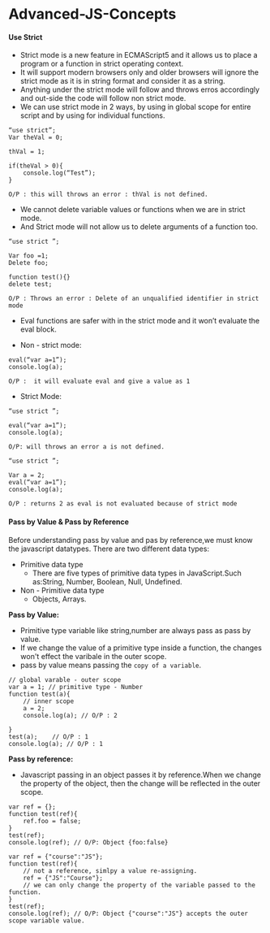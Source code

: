 # Advanced-JS-Concepts

#### Use Strict ####

- Strict mode is a new feature in ECMAScript5 and it allows us to place a program or a function in strict operating context.
- It will support modern browsers only and older browsers will ignore the strict mode as it is in string format and consider it as a string.
- Anything under the strict mode will follow and throws erros accordingly and out-side the code will follow non strict mode.
- We can use strict mode in 2 ways, by using in global scope for entire script and by using for individual functions.

```
“use strict”;
Var theVal = 0;

thVal = 1;

if(theVal > 0){
	console.log(“Test”);
}

O/P : this will throws an error : thVal is not defined.
```

- We cannot delete variable values or functions when we are in strict mode.
- And Strict mode will not allow us to delete arguments of a function too.

```
“use strict ”;

Var foo =1;
Delete foo;

function test(){}
delete test;

O/P : Throws an error : Delete of an unqualified identifier in strict mode
```

- Eval functions are safer with in the strict mode and it won’t evaluate the eval block.

- Non - strict mode: 

```
eval(“var a=1”);
console.log(a); 

O/P :  it will evaluate eval and give a value as 1
```
- Strict Mode:

```
“use strict ”;

eval(“var a=1”);
console.log(a);  

O/P: will throws an error a is not defined.
```

```
“use strict ”;

Var a = 2;
eval(“var a=1”);
console.log(a); 

O/P : returns 2 as eval is not evaluated because of strict mode

```

#### Pass by Value & Pass by Reference ####

Before understanding pass by value and pas by reference,we must know the javascript datatypes.
There are two different data types:
* Primitive data type
	* There are five types of primitive data types in JavaScript.Such as:String, Number, Boolean, Null, Undefined.
* Non - Primitive data type 
	* Objects, Arrays.

**Pass by Value:**
- Primitive type variable like string,number are always pass as pass by value.	
- If we change the value of a primitive type inside a function, the changes won't effect the varibale in the outer scope.
- pass by value means passing the `copy of a variable`.
```
// global varable - outer scope
var a = 1; // primitive type - Number
function test(a){
	// inner scope
	a = 2;	
	console.log(a); // O/P : 2

}
test(a);	// O/P : 1
console.log(a); // O/P : 1

```
**Pass by reference:**
- Javascript passing in an object passes it by reference.When we change the property of the object, then the change will be reflected in the outer scope.

```
var ref = {};
function test(ref){
	ref.foo = false;
}
test(ref);
console.log(ref); // O/P: Object {foo:false}
```

```
var ref = {"course":"JS"};
function test(ref){
	// not a reference, simlpy a value re-assigning.
	ref = {"JS":"Course"};	
	// we can only change the property of the variable passed to the function.
}
test(ref);
console.log(ref); // O/P: Object {"course":"JS"} accepts the outer scope variable value.
```

